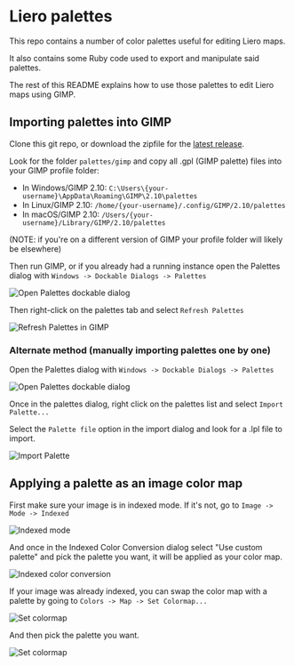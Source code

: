 # Liero palettes

This repo contains a number of color palettes useful for editing Liero maps.

It also contains some Ruby code used to export and manipulate said palettes.

The rest of this README explains how to use those palettes to edit Liero maps
using GIMP.

## Importing palettes into GIMP

Clone this git repo, or download the zipfile for the [latest
release](https://github.com/pilaf/liero-palettes/releases).

Look for the folder `palettes/gimp` and copy all .gpl (GIMP palette) files into
your GIMP profile folder:

* In Windows/GIMP 2.10:
  `C:\Users\{your-username}\AppData\Roaming\GIMP\2.10\palettes`
* In Linux/GIMP 2.10: `/home/{your-username}/.config/GIMP/2.10/palettes`
* In macOS/GIMP 2.10: `/Users/{your-username}/Library/GIMP/2.10/palettes`

(NOTE: if you're on a different version of GIMP your profile folder will likely
be elsewhere)

Then run GIMP, or if you already had a running instance open the Palettes
dialog with `Windows -> Dockable Dialogs -> Palettes`

![Open Palettes dockable dialog](/screenshots/palettes-dockable.png)

Then right-click on the palettes tab and select `Refresh Palettes`

![Refresh Palettes in GIMP](/screenshots/refresh-palettes.png)

### Alternate method (manually importing palettes one by one)

Open the Palettes dialog with `Windows -> Dockable Dialogs -> Palettes`

![Open Palettes dockable dialog](/screenshots/palettes-dockable.png)

Once in the palettes dialog, right click on the palettes list and select
`Import Palette...`

Select the `Palette file` option in the import dialog and look for a .lpl file
to import.

![Import Palette](/screenshots/import-palette.png)

## Applying a palette as an image color map

First make sure your image is in indexed mode. If it's not, go to `Image ->
Mode -> Indexed`

![Indexed mode](/screenshots/mode-indexed-menu.png)

And once in the Indexed Color Conversion dialog select "Use custom palette" and
pick the palette you want, it will be applied as your color map.

![Indexed color conversion](/screenshots/indexed-color-conversion.png)

If your image was already indexed, you can swap the color map with a palette by
going to `Colors -> Map -> Set Colormap...`

![Set colormap](/screenshots/set-colormap-menu.png)

And then pick the palette you want.

![Set colormap](/screenshots/set-colormap-dialog.png)
